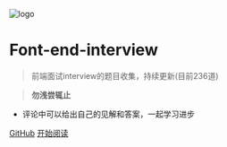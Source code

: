 ![logo](./web-logo-120.png ':no-zoom')

# Font-end-interview

> 前端面试interview的题目收集，持续更新(目前236道)

> **勿浅尝辄止**

* 评论中可以给出自己的见解和答案，一起学习进步

[GitHub](https://github.com/nieyafei/front-end-interview)
[开始阅读](/welcome.md)